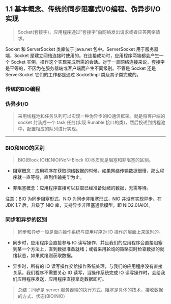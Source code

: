## 1.1 基本概念、传统的同步阻塞式I/O编程、伪异步I/O实现

> Socket(套接字)，应用程序通过"套接字"向网络发出请求或者应答网络请求。

Socket 和 ServerSocket 类库位于 java.net 包中。ServerSocket 用于服务器端，Socket 是建立网络连接时使用的。在连接成功时，应用程序两端都会产生一个 Socket 实例，操作这个实现完成所需的会话。对于一具网络连接来说，套接字是平等的，不因为在服务器端或客户端而产生不同级别。不管是 Socket 还是 ServerSocket 它们的工作都是通过 SocketImpl 类及其子类完成的。

### 传统的BIO编程

### 伪异步I/O

> 采用线程池和任务队列可以实现一种伪异步的IO通信框架。就是将客户端的 socket 封装成一个 task 任务(实现 Runable 接口的类)，然后投递到线程池中，配置相应的队列进行实现。

----

### BIO和NIO的区别

> BIO(Block IO)和NIO(NoN-Block IO)本质就是阻塞和非阻塞的区别。

* 阻塞概念：应用程序在获取网络数据的时候，如果网络传输数据很慢，那么程序就一直等待，直到传输完毕为止。

* 非阻塞概念：应用程序直接可以获取已经准备就绪的数据，无需等待。

注意：BIO 为同步阻塞形式，NIO 为同步非阻塞形式，NIO 并没有实现异步。在 JDK 1.7 后，升级了 NIO 库，支持异步非阻塞通信模型，即 NIO2.0(AIO)。

### 同步和异步的区别

> 同步和异步一般是面向操作系统与应用程序对 IO 操作的层面上来区别的。

* 同步时，应用程序会直接参与 IO 读写操作，并且我们的应用程序会直接阻塞到某一个方法上，直到数据准备就绪；或者采用轮询的策略实时检查数据的就绪状态，如果就绪则获取数据。

* 异步时，所有的 IO 读写操作交给操作系统处理，与我们的应用程序没有直接关系，我们程序不需要关心 IO 读写，当操作系统完成 IO 读写操作时，会给我们应用程序发送，应用程序直接拿走数据即可。

> 总结：同步是 server 服务器端的执行方式。阻塞是具体的技术，接收数据的方式、状态(BIO/NIO)
